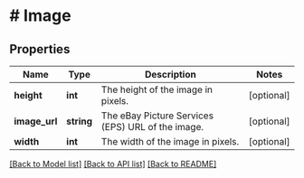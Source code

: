 # # Image

## Properties

Name | Type | Description | Notes
------------ | ------------- | ------------- | -------------
**height** | **int** | The height of the image in pixels. | [optional]
**image_url** | **string** | The eBay Picture Services (EPS) URL of the image. | [optional]
**width** | **int** | The width of the image in pixels. | [optional]

[[Back to Model list]](../../README.md#models) [[Back to API list]](../../README.md#endpoints) [[Back to README]](../../README.md)
